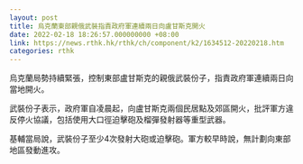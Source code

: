 ```yaml
---
layout: post
title: 烏克蘭東部親俄武裝指責政府軍連續兩日向盧甘斯克開火
date: 2022-02-18 18:26:57.000000000 +08:00
link: https://news.rthk.hk/rthk/ch/component/k2/1634512-20220218.htm
categories: rthk
---
```


烏克蘭局勢持續緊張，控制東部盧甘斯克的親俄武裝份子，指責政府軍連續兩日向當地開火。

武裝份子表示，政府軍自凌晨起，向盧甘斯克兩個民居點及郊區開火，批評軍方違反停火協議，包括使用大口徑迫擊砲及榴彈發射器等重型武器。 

基輔當局說，武裝份子至少4次發射大砲或迫擊砲。軍方較早時說，無計劃向東部地區發動進攻。
